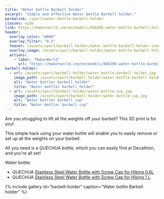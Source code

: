 ```yaml
---
title: "Water bottle Barbell holder"
excerpt: "Simple and effective Water bottle Barbell holder."
permalink: /sport/water-bottle-barbell-holder
classes: wide
link: https://makerworld.com/en/models/848206-water-bottle-barbell-holder
header:
  overlay_color: "#000"
  overlay_filter: "0.5"
  teaser: /assets/sport/barbell-holder/water-bottle-barbell-holder-cover.jpg
  overlay_image: /assets/sport/barbell-holder/water-bottle-barbell-holder-cover.jpg
  actions:
    - label: "MakerWorld"
      url: "https://makerworld.com/en/models/848206-water-bottle-barbell-holder"
barbell-holder:
  - url: /assets/sport/barbell-holder/water-bottle-barbell-holder.jpg
    image_path: /assets/sport/barbell-holder/water-bottle-barbell-holder.jpg
    alt: "Water bottler barbell holder"
    title: "Water bottler barbell holder"
  - url: /assets/sport/barbell-holder/water-bottle-cup.jpg
    image_path: /assets/sport/barbell-holder/water-bottle-cup.jpg
    alt: "Water bottler barbell cup"
    title: "Water bottler barbell cup"
---
```


Are you struggling to lift all the weights off your barbell?
This 3D print is for you!

This simple hack using your water bottle will enable you to easily remove or set up all the weights on your barbell.

All you need is a QUECHUA bottle, which you can easily find at Decathlon, and you're all set!

Water bottle:

- QUECHUA [Stainless Steel Water Bottle with Screw Cap for Hiking 0.6L](https://www.decathlon.co.uk/p/0-6-l-stainless-steel-flask-with-screw-cap-for-hiking-pink/_/R-p-330031?mc=8612473)
- QUECHUA [Stainless Steel Water Bottle with Screw Cap for Hiking 1 L](https://www.decathlon.co.uk/p/stainless-steel-water-bottle-with-screw-cap-for-hiking-1-l-turquoise/_/R-p-330040?mc=8612481)

{% include gallery id="barbell-holder" caption="Water bottle Barbell holder" %}
